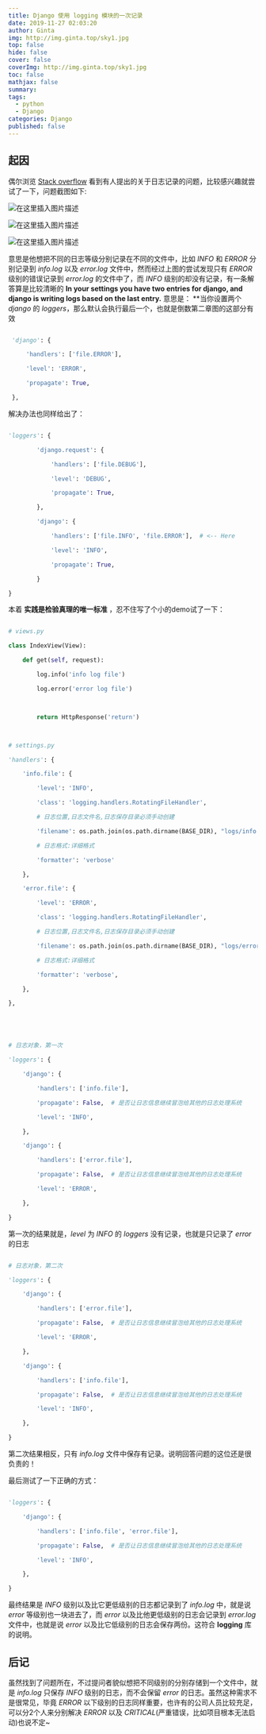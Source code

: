 ```yaml
---
title: Django 使用 logging 模块的一次记录
date: 2019-11-27 02:03:20
author: Ginta
img: http://img.ginta.top/sky1.jpg
top: false
hide: false
cover: false
coverImg: http://img.ginta.top/sky1.jpg
toc: false
mathjax: false
summary:
tags: 
  - python
  - Django
categories: Django
published: false
---
```

## 起因

偶尔浏览 [Stack overflow](https://stackoverflow.com/) 看到有人提出的关于日志记录的问题，比较感兴趣就尝试了一下，问题截图如下:

![在这里插入图片描述](https://img-blog.csdnimg.cn/20191030170258391.png)

![在这里插入图片描述](https://img-blog.csdnimg.cn/20191030170206321.png?x-oss-process=image/watermark,type_ZmFuZ3poZW5naGVpdGk,shadow_10,text_aHR0cHM6Ly9ibG9nLmNzZG4ubmV0L3FxXzM1MDY4OTMz,size_16,color_FFFFFF,t_70)

![在这里插入图片描述](https://img-blog.csdnimg.cn/20191030170226488.png?x-oss-process=image/watermark,type_ZmFuZ3poZW5naGVpdGk,shadow_10,text_aHR0cHM6Ly9ibG9nLmNzZG4ubmV0L3FxXzM1MDY4OTMz,size_16,color_FFFFFF,t_70)

意思是他想把不同的日志等级分别记录在不同的文件中，比如 *INFO* 和 *ERROR* 分别记录到 *info.log* 以及 *error.log* 文件中，然而经过上图的尝试发现只有 *ERROR* 级别的错误记录到 *error.log* 的文件中了，而 *INFO* 级别的却没有记录，有一条解答算是比较清晰的 **In your settings you have two entries for django, and django is writing logs based on the last entry.** 意思是： **当你设置两个 *django*  的 *loggers*，那么默认会执行最后一个，也就是倒数第二章图的这部分有效

```python

 'django': {

     'handlers': ['file.ERROR'],

     'level': 'ERROR',

     'propagate': True,

 },

```

解决办法也同样给出了：

```python

'loggers': {

        'django.request': {

            'handlers': ['file.DEBUG'],

            'level': 'DEBUG',

            'propagate': True,

        },

        'django': {

            'handlers': ['file.INFO', 'file.ERROR'],  # <-- Here

            'level': 'INFO',

            'propagate': True,

        }

}

```

本着 **实践是检验真理的唯一标准** ，忍不住写了个小的demo试了一下：

```python

# views.py

class IndexView(View):

    def get(self, request):

        log.info('info log file')

        log.error('error log file')



        return HttpResponse('return')



```

```python

# settings.py

'handlers': {

    'info.file': {

        'level': 'INFO',

        'class': 'logging.handlers.RotatingFileHandler',

        # 日志位置,日志文件名,日志保存目录必须手动创建

        'filename': os.path.join(os.path.dirname(BASE_DIR), "logs/info.log"),

        # 日志格式:详细格式

        'formatter': 'verbose'

    },

    'error.file': {

        'level': 'ERROR',

        'class': 'logging.handlers.RotatingFileHandler',

        # 日志位置,日志文件名,日志保存目录必须手动创建

        'filename': os.path.join(os.path.dirname(BASE_DIR), "logs/error.log"),

        # 日志格式:详细格式

        'formatter': 'verbose',

    },

},





# 日志对象，第一次

'loggers': {

    'django': {

        'handlers': ['info.file'],

        'propagate': False,  # 是否让日志信息继续冒泡给其他的日志处理系统

        'level': 'INFO',

    },

    'django': {

        'handlers': ['error.file'],

        'propagate': False,  # 是否让日志信息继续冒泡给其他的日志处理系统

        'level': 'ERROR',

    },

}

```

第一次的结果就是，*level* 为 *INFO* 的 *loggers* 没有记录，也就是只记录了 *error* 的日志

```python

# 日志对象，第二次

'loggers': {

    'django': {

        'handlers': ['error.file'],

        'propagate': False,  # 是否让日志信息继续冒泡给其他的日志处理系统

        'level': 'ERROR',

    },

    'django': {

        'handlers': ['info.file'],

        'propagate': False,  # 是否让日志信息继续冒泡给其他的日志处理系统

        'level': 'INFO',

    },

}

```

第二次结果相反，只有 *info.log* 文件中保存有记录。说明回答问题的这位还是很负责的！

最后测试了一下正确的方式：

```python

'loggers': {

    'django': {

        'handlers': ['info.file', 'error.file'],

        'propagate': False,  # 是否让日志信息继续冒泡给其他的日志处理系统

        'level': 'INFO',

    },

}

```

最终结果是 *INFO* 级别以及比它更低级别的日志都记录到了 *info.log* 中，就是说 *error* 等级别也一块进去了，而 *error* 以及比他更低级别的日志会记录到 *error.log* 文件中，也就是说 *error* 以及比它低级别的日志会保存两份。这符合 **logging** 库的说明。



## 后记

虽然找到了问题所在，不过提问者貌似想把不同级别的分别存储到一个文件中，就是 *info.log* 只保存 *INFO* 级别的日志，而不会保留 *error* 的日志。虽然这种需求不是很常见，毕竟 *ERROR* 以下级别的日志同样重要，也许有的公司人员比较充足，可以分2个人来分别解决 *ERROR* 以及 *CRITICAL*(严重错误，比如项目根本无法启动)也说不定~